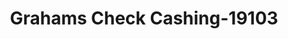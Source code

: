 ---
f_zip-code: 1103
f_state-code: MA
title: Grahams Check Cashing-19103
f_phone: 413-746-5082
f_city-only: Springfield
f_address: 280 Worthington Street Springfield
f_location-unique-id: '19103'
slug: grahams-check-cashing-19103
updated-on: '2024-05-30T13:46:58.046Z'
created-on: '2024-05-30T13:36:59.803Z'
published-on: '2024-05-30T13:54:32.469Z'
f_city-state: cms/city/springfield-ma.md
f_company: cms/company/grahams-check-cashing.md
f_state: cms/state/massachusetts.md
layout: '[payday-loan].html'
tags: payday-loan
---